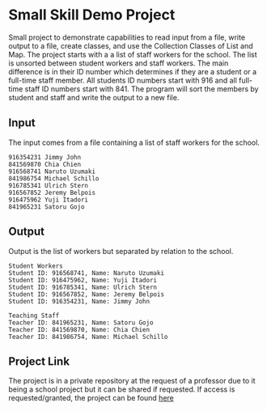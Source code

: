 # Small Skill Demo Project

Small project to demonstrate capabilities to read input from a file, write output to a file, create classes, and use the Collection Classes of List and Map. The project 
starts with a a list of staff workers for the school. The list is unsorted between student workers and staff workers. The main difference is in their ID number which 
determines if they are a student or a full-time staff member. All students ID numbers start with 916 and all full-time staff ID numbers start with 841. The program will
sort the members by student and staff and write the output to a new file. 

## Input
The input comes from a file containing a list of staff workers for the school. 
```
916354231 Jimmy John
841569870 Chia Chien
916568741 Naruto Uzumaki
841986754 Michael Schillo
916785341 Ulrich Stern
916567852 Jeremy Belpois
916475962 Yuji Itadori
841965231 Satoru Gojo
```

## Output
Output is the list of workers but separated by relation to the school. 

```
Student Workers
Student ID: 916568741, Name: Naruto Uzumaki
Student ID: 916475962, Name: Yuji Itadori
Student ID: 916785341, Name: Ulrich Stern
Student ID: 916567852, Name: Jeremy Belpois
Student ID: 916354231, Name: Jimmy John

Teaching Staff
Teacher ID: 841965231, Name: Satoru Gojo
Teacher ID: 841569870, Name: Chia Chien
Teacher ID: 841986754, Name: Michael Schillo
```

## Project Link
The project is in a private repository at the request of a professor due to it being a school project but it can be shared if requested.
If access is requested/granted, the project can be found [here](https://github.com/mtobino/DAA_Projects/tree/master/src/main/java/extraCreditProject)